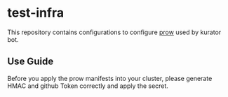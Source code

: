# test-infra

This repository contains configurations to configure [prow](https://github.com/kubernetes-sigs/prow) used by kurator bot.


## Use Guide

Before you apply the prow manifests into your cluster, please generate HMAC and github Token correctly and apply the secret.

